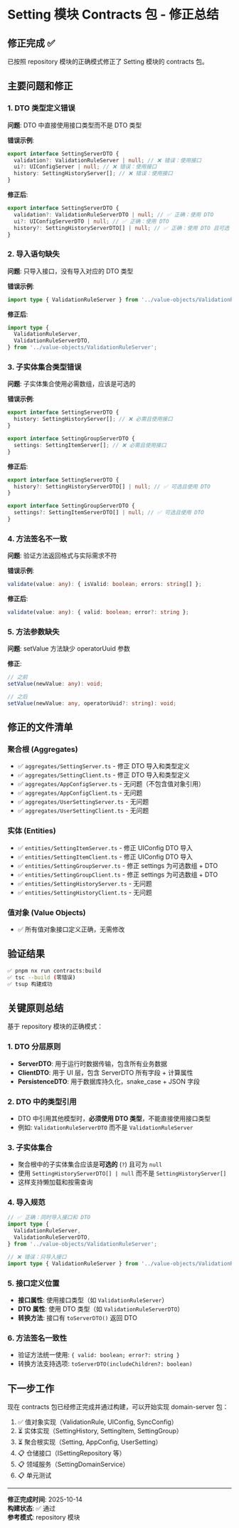 # Setting 模块 Contracts 包 - 修正总结

## 修正完成 ✅

已按照 repository 模块的正确模式修正了 Setting 模块的 contracts 包。

## 主要问题和修正

### 1. DTO 类型定义错误

**问题**: DTO 中直接使用接口类型而不是 DTO 类型

**错误示例**:

```typescript
export interface SettingServerDTO {
  validation?: ValidationRuleServer | null; // ❌ 错误：使用接口
  ui?: UIConfigServer | null; // ❌ 错误：使用接口
  history: SettingHistoryServer[]; // ❌ 错误：使用接口
}
```

**修正后**:

```typescript
export interface SettingServerDTO {
  validation?: ValidationRuleServerDTO | null; // ✅ 正确：使用 DTO
  ui?: UIConfigServerDTO | null; // ✅ 正确：使用 DTO
  history?: SettingHistoryServerDTO[] | null; // ✅ 正确：使用 DTO 且可选
}
```

### 2. 导入语句缺失

**问题**: 只导入接口，没有导入对应的 DTO 类型

**错误示例**:

```typescript
import type { ValidationRuleServer } from '../value-objects/ValidationRuleServer';
```

**修正后**:

```typescript
import type {
  ValidationRuleServer,
  ValidationRuleServerDTO,
} from '../value-objects/ValidationRuleServer';
```

### 3. 子实体集合类型错误

**问题**: 子实体集合使用必需数组，应该是可选的

**错误示例**:

```typescript
export interface SettingServerDTO {
  history: SettingHistoryServer[]; // ❌ 必需且使用接口
}

export interface SettingGroupServerDTO {
  settings: SettingItemServer[]; // ❌ 必需且使用接口
}
```

**修正后**:

```typescript
export interface SettingServerDTO {
  history?: SettingHistoryServerDTO[] | null; // ✅ 可选且使用 DTO
}

export interface SettingGroupServerDTO {
  settings?: SettingItemServerDTO[] | null; // ✅ 可选且使用 DTO
}
```

### 4. 方法签名不一致

**问题**: 验证方法返回格式与实际需求不符

**错误示例**:

```typescript
validate(value: any): { isValid: boolean; errors: string[] };
```

**修正后**:

```typescript
validate(value: any): { valid: boolean; error?: string };
```

### 5. 方法参数缺失

**问题**: setValue 方法缺少 operatorUuid 参数

**修正**:

```typescript
// 之前
setValue(newValue: any): void;

// 之后
setValue(newValue: any, operatorUuid?: string): void;
```

## 修正的文件清单

### 聚合根 (Aggregates)

- ✅ `aggregates/SettingServer.ts` - 修正 DTO 导入和类型定义
- ✅ `aggregates/SettingClient.ts` - 修正 DTO 导入和类型定义
- ✅ `aggregates/AppConfigServer.ts` - 无问题（不包含值对象引用）
- ✅ `aggregates/AppConfigClient.ts` - 无问题
- ✅ `aggregates/UserSettingServer.ts` - 无问题
- ✅ `aggregates/UserSettingClient.ts` - 无问题

### 实体 (Entities)

- ✅ `entities/SettingItemServer.ts` - 修正 UIConfig DTO 导入
- ✅ `entities/SettingItemClient.ts` - 修正 UIConfig DTO 导入
- ✅ `entities/SettingGroupServer.ts` - 修正 settings 为可选数组 + DTO
- ✅ `entities/SettingGroupClient.ts` - 修正 settings 为可选数组 + DTO
- ✅ `entities/SettingHistoryServer.ts` - 无问题
- ✅ `entities/SettingHistoryClient.ts` - 无问题

### 值对象 (Value Objects)

- ✅ 所有值对象接口定义正确，无需修改

## 验证结果

```bash
✅ pnpm nx run contracts:build
✅ tsc --build (零错误)
✅ tsup 构建成功
```

## 关键原则总结

基于 repository 模块的正确模式：

### 1. DTO 分层原则

- **ServerDTO**: 用于运行时数据传输，包含所有业务数据
- **ClientDTO**: 用于 UI 层，包含 ServerDTO 所有字段 + 计算属性
- **PersistenceDTO**: 用于数据库持久化，snake_case + JSON 字段

### 2. DTO 中的类型引用

- DTO 中引用其他模型时，**必须使用 DTO 类型**，不能直接使用接口类型
- 例如: `ValidationRuleServerDTO` 而不是 `ValidationRuleServer`

### 3. 子实体集合

- 聚合根中的子实体集合应该是**可选的** (`?`) 且可为 `null`
- 使用 `SettingHistoryServerDTO[] | null` 而不是 `SettingHistoryServer[]`
- 这样支持懒加载和按需查询

### 4. 导入规范

```typescript
// ✅ 正确：同时导入接口和 DTO
import type {
  ValidationRuleServer,
  ValidationRuleServerDTO,
} from '../value-objects/ValidationRuleServer';

// ❌ 错误：只导入接口
import type { ValidationRuleServer } from '../value-objects/ValidationRuleServer';
```

### 5. 接口定义位置

- **接口属性**: 使用接口类型（如 `ValidationRuleServer`）
- **DTO 属性**: 使用 DTO 类型（如 `ValidationRuleServerDTO`）
- **转换方法**: 接口有 `toServerDTO()` 返回 DTO

### 6. 方法签名一致性

- 验证方法统一使用: `{ valid: boolean; error?: string }`
- 转换方法支持选项: `toServerDTO(includeChildren?: boolean)`

## 下一步工作

现在 contracts 包已经修正完成并通过构建，可以开始实现 domain-server 包：

1. ✅ 值对象实现（ValidationRule, UIConfig, SyncConfig）
2. ⏳ 实体实现（SettingHistory, SettingItem, SettingGroup）
3. ⏳ 聚合根实现（Setting, AppConfig, UserSetting）
4. 📋 仓储接口（ISettingRepository 等）
5. 📋 领域服务（SettingDomainService）
6. 📋 单元测试

---

**修正完成时间**: 2025-10-14  
**构建状态**: ✅ 通过  
**参考模式**: repository 模块

